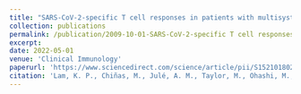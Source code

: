 ```yaml
---
title: "SARS-CoV-2-specific T cell responses in patients with multisystem inflammatory syndrome in children"
collection: publications
permalink: /publication/2009-10-01-SARS-CoV-2-specific T cell responses in patients with multisystem inflammatory syndrome in children-2
excerpt:
date: 2022-05-01
venue: 'Clinical Immunology'
paperurl: 'https://www.sciencedirect.com/science/article/pii/S1521018022301716'
citation: 'Lam, K. P., Chiñas, M., Julé, A. M., Taylor, M., Ohashi, M., Benamar, M., Crestani, E., Son, M. B. F., Chou, J., Gebhart, C., Chatila, T., Newburger, J., Randolph, A., Gutierrez-Arcelus, M., & Henderson, L. A. (2022). SARS-CoV-2-specific T cell responses in patients with multisystem inflammatory syndrome in children. Clinical Immunology, 243, 109106. https://doi.org/10.1016/j.clim.2022.109106'
---
```

